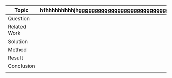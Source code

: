 















| **Topic**    | **hfhhhhhhhhhjhgggggggggggggggggggggggggggggggggggggggggggggggggg** |
|--------------|---------------------------------------------------------------------|
| Question                                                                           |
| Related Work |                                                                     |
| Solution     |                                                                     |
| Method       |                                                                     |
| Result       |                                                                     |
| Conclusion   |                                                                     |
|              |                                                                     |

